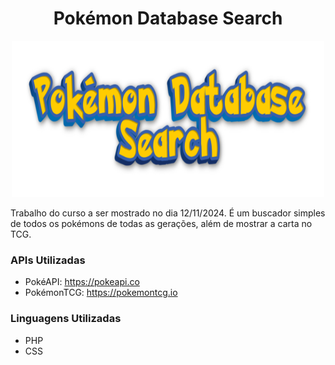 <h1 align="center"> Pokémon Database Search </h1>

<p align="center"><img src="img/Pokemon Database Search.png" alt="Image" height="250" width="500"/></p>

Trabalho do curso a ser mostrado no dia 12/11/2024. É um buscador simples de todos os pokémons de todas as gerações, além de mostrar a carta no TCG.

### APIs Utilizadas
- PokéAPI: https://pokeapi.co
- PokémonTCG: https://pokemontcg.io

### Linguagens Utilizadas
- PHP
- CSS
